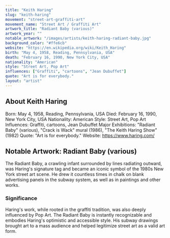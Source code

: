 ```yaml
---
title: "Keith Haring"
slug: "keith-haring"
movement: "street-art-graffiti-art"
movement_name: "Street Art / Graffiti Art"
artwork_title: "Radiant Baby (various)"
artwork_year: ""
notable_artwork: "/images/artists/keith-haring-radiant-baby.jpg"
background_color: "#ffe6cb"
website: "https://en.wikipedia.org/wiki/Keith_Haring"
birth: "May 4, 1958, Reading, Pennsylvania, USA"
death: "February 16, 1990, New York City, USA"
nationality: "American"
style: "Street Art, Pop Art"
influences: ["Graffiti", "cartoons", "Jean Dubuffet"]
quote: "Art is for everybody."
layout: "artist"
---
```


## About Keith Haring

Born: May 4, 1958, Reading, Pennsylvania, USA Died: February 16, 1990, New York City, USA Nationality: American Style: Street Art, Pop Art Influences: Graffiti, cartoons, Jean Dubuffet Major Exhibitions: "Radiant Baby" (various), "Crack is Wack" mural (1986), "The Keith Haring Show" (1982) Quote: "Art is for everybody." Website: https://www.haring.com/

## Notable Artwork: Radiant Baby (various)

The Radiant Baby, a crawling infant surrounded by lines radiating outward, was Haring's signature tag and became an iconic symbol of the 1980s New York street art scene. He drew it countless times in chalk on blank advertising panels in the subway system, as well as in paintings and other works.

### Significance

Haring's work, while rooted in the graffiti tradition, was also deeply influenced by Pop Art. The Radiant Baby is instantly recognizable and embodies Haring's optimistic and accessible style. His subway drawings brought art to a mass audience and helped legitimize street art as a valid art form.
